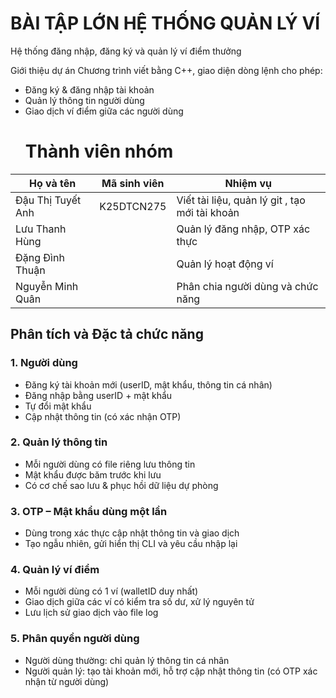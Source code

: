 # BÀI TẬP LỚN HỆ THỐNG QUẢN LÝ VÍ
Hệ thống đăng nhập, đăng ký và quản lý ví điểm thưởng

Giới thiệu dự án
Chương trình viết bằng C++, giao diện dòng lệnh cho phép:
- Đăng ký & đăng nhập tài khoản
- Quản lý thông tin người dùng
- Giao dịch ví điểm giữa các người dùng
  # Thành viên nhóm
| Họ và tên            | Mã sinh viên  | Nhiệm vụ                               |
|----------------------|---------------|----------------------------------------|
| Đậu Thị Tuyết Anh    | K25DTCN275    | Viết tài liệu, quản lý git  , tạo mới tài khoản           |
| Lưu Thanh Hùng       |               | Quản lý đăng nhập, OTP xác thực        |
| Đặng Đình Thuận      |               | Quản lý hoạt động ví 
| Nguyễn Minh Quân     |               | Phân chia người dùng và chức năng       |
## Phân tích và Đặc tả chức năng
### 1. Người dùng
- Đăng ký tài khoản mới (userID, mật khẩu, thông tin cá nhân)
- Đăng nhập bằng userID + mật khẩu
- Tự đổi mật khẩu
- Cập nhật thông tin (có xác nhận OTP)

### 2. Quản lý thông tin
- Mỗi người dùng có file riêng lưu thông tin
- Mật khẩu được băm trước khi lưu
- Có cơ chế sao lưu & phục hồi dữ liệu dự phòng

### 3. OTP – Mật khẩu dùng một lần
- Dùng trong xác thực cập nhật thông tin và giao dịch
- Tạo ngẫu nhiên, gửi hiển thị CLI và yêu cầu nhập lại

### 4. Quản lý ví điểm
- Mỗi người dùng có 1 ví (walletID duy nhất)
- Giao dịch giữa các ví có kiểm tra số dư, xử lý nguyên tử
- Lưu lịch sử giao dịch vào file log

### 5. Phân quyền người dùng
- Người dùng thường: chỉ quản lý thông tin cá nhân
- Người quản lý: tạo tài khoản mới, hỗ trợ cập nhật thông tin (có OTP xác nhận từ người dùng)
